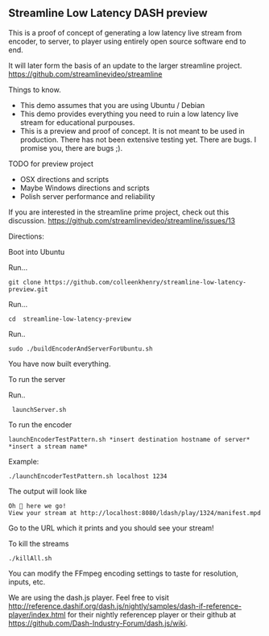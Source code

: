 ## Streamline Low Latency DASH preview

This is a proof of concept of generating a low latency live stream from encoder, to server, to player using entirely open source software end to end.

It will later form the basis of an update to the larger streamline project. https://github.com/streamlinevideo/streamline

Things to know.

- This demo assumes that you are using Ubuntu / Debian
- This demo provides everything you need to ruin a low latency live stream for educational purpouses.
- This is a preview and proof of concept. It is not meant to be used in production. There has not been extensive testing yet. There are bugs. I promise you, there are bugs ;).

TODO for preview project

- OSX directions and scripts
- Maybe Windows directions and scripts
- Polish server performance and reliability

If you are interested in the streamline prime project, check out this discussion. https://github.com/streamlinevideo/streamline/issues/13

Directions:

Boot into Ubuntu

Run...

    git clone https://github.com/colleenkhenry/streamline-low-latency-preview.git

Run... 

    cd  streamline-low-latency-preview

Run..

    sudo ./buildEncoderAndServerForUbuntu.sh

You have now built everything.

To run the server

Run..

     launchServer.sh

To run the encoder

    launchEncoderTestPattern.sh *insert destination hostname of server* *insert a stream name*

Example: 

    ./launchEncoderTestPattern.sh localhost 1234

The output will look like

    Oh 💩 here we go!
    View your stream at http://localhost:8080/ldash/play/1324/manifest.mpd

Go to the URL which it prints and you should see your stream!

To kill the streams

    ./killAll.sh

You can modify the FFmpeg encoding settings to taste for resolution, inputs, etc.

We are using the dash.js player. Feel free to visit http://reference.dashif.org/dash.js/nightly/samples/dash-if-reference-player/index.html for their nightly referencep player or their github at https://github.com/Dash-Industry-Forum/dash.js/wiki.

